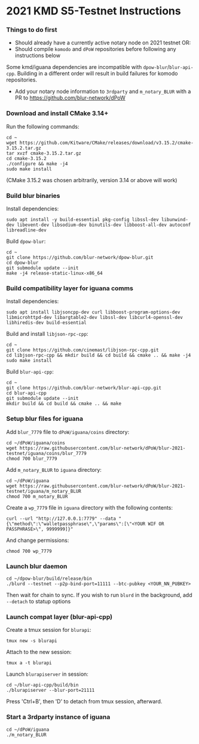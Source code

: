 # 2021 KMD S5-Testnet Instructions

### Things to do first

- Should already have a currently active notary node on 2021 testnet
OR: 
- Should compile `komodo` and `dPoW` repositories before following any instructions below

Some kmd/iguana dependencies are incompatible with `dpow-blur`/`blur-api-cpp`.  Building in a different order will result in build failures for komodo repositories.

- Add your notary node information to `3rdparty` and `m_notary_BLUR` with a PR to https://github.com/blur-network/dPoW

###  Download and install CMake 3.14+

Run the following commands:

```
cd ~
wget https://github.com/Kitware/CMake/releases/download/v3.15.2/cmake-3.15.2.tar.gz
tar xvzf cmake-3.15.2.tar.gz
cd cmake-3.15.2
./configure && make -j4
sudo make install
```
(CMake 3.15.2 was chosen arbitrarily, version 3.14 or above will work)


### Build blur binaries

Install dependencies: 

```
sudo apt install -y build-essential pkg-config libssl-dev libunwind-dev libevent-dev libsodium-dev binutils-dev libboost-all-dev autoconf libreadline-dev
```

Build `dpow-blur`:

```
cd ~
git clone https://github.com/blur-network/dpow-blur.git
cd dpow-blur
git submodule update --init
make -j4 release-static-linux-x86_64
```

### Build compatibility layer for iguana comms

Install dependencies:

```
sudo apt install libjsoncpp-dev curl libboost-program-options-dev libmicrohttpd-dev libargtable2-dev libssl-dev libcurl4-openssl-dev libhiredis-dev build-essential
```

Build and install `libjson-rpc-cpp`:

```
cd ~
git clone https://github.com/cinemast/libjson-rpc-cpp.git
cd libjson-rpc-cpp && mkdir build && cd build && cmake .. && make -j4
sudo make install
```

Build `blur-api-cpp`:

```
cd ~
git clone https://github.com/blur-network/blur-api-cpp.git
cd blur-api-cpp
git submodule update --init
mkdir build && cd build && cmake .. && make
```

###  Setup blur files for iguana

Add `blur_7779` file to `dPoW/iguana/coins` directory:

```
cd ~/dPoW/iguana/coins
wget https://raw.githubusercontent.com/blur-network/dPoW/blur-2021-testnet/iguana/coins/blur_7779
chmod 700 blur_7779
```

Add `m_notary_BLUR` to `iguana` directory:

```
cd ~/dPoW/iguana
wget https://raw.githubusercontent.com/blur-network/dPoW/blur-2021-testnet/iguana/m_notary_BLUR
chmod 700 m_notary_BLUR
```

Create a `wp_7779` file in `iguana` directory with the following contents:

```
curl --url "http://127.0.0.1:7779" --data "{\"method\":\"walletpassphrase\",\"params\":[\"<YOUR WIF OR PASSPHRASE>\", 9999999]}"
```

And change permissions:

```
chmod 700 wp_7779
```

### Launch blur daemon

```
cd ~/dpow-blur/build/release/bin
./blurd --testnet --p2p-bind-port=11111 --btc-pubkey <YOUR_NN_PUBKEY>
```

Then wait for chain to sync.  If you wish to run `blurd` in the background, add `--detach` to statup options

### Launch compat layer (blur-api-cpp)

Create a tmux session for `blurapi`: 

```
tmux new -s blurapi
```

Attach to the new session:

```
tmux a -t blurapi
```

Launch `blurapiserver` in session:

```
cd ~/blur-api-cpp/build/bin
./blurapiserver --blur-port=21111
```

Press 'Ctrl+B', then 'D' to detach from tmux session, afterward.

### Start a 3rdparty instance of iguana

```
cd ~/dPoW/iguana
./m_notary_BLUR
```
